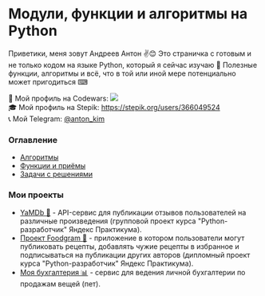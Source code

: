 # Модули, функции и алгоритмы на Python
Приветики, меня зовут Андреев Антон ✌😊 Это страничка с готовым и не только кодом на языке Python, который я сейчас изучаю 🐍 Полезные функции, алгоритмы и всё, что в той или иной мере потенциально может пригодиться ⌨

👾 Мой профиль на Codewars: [![](https://www.codewars.com/users/Anton-Kim/badges/micro)](https://www.codewars.com/users/Anton-Kim)<br>
🎓 Мой профиль на Stepik: https://stepik.org/users/366049524<br>
📞 Мой Telegram: [@anton_kim](https://t.me/anton_kim)

### Оглавление
- [Алгоритмы](https://github.com/Anton-Kim/anton-kim/blob/main/algorithms.md)
- [Функции и приёмы](https://github.com/Anton-Kim/anton-kim/blob/main/functions.md)
- [Задачи с решениями](https://github.com/Anton-Kim/anton-kim/blob/main/tasks.md)


### Мои проекты
- [YaMDb 🎷](https://github.com/Anton-Kim/yamdb_final) - API-сервис для публикации отзывов пользователей на различные произведения (групповой проект курса "Python-разработчик" Яндекс Практикума).
- [Проект Foodgram 🍳](https://github.com/Anton-Kim/foodgram-project-react) - приложение в котором пользователи могут публиковать рецепты, добавлять чужие рецепты в избранное и подписываться на публикации других авторов (дипломный проект курса "Python-разработчик" Яндекс Практикума).
- [Моя бухгалтерия 📊](https://github.com/Anton-Kim/my_buh) - сервис для ведения личной бухгалтерии по продажам вещей (пет).
